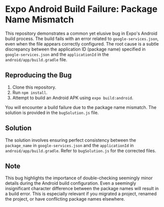 # Expo Android Build Failure: Package Name Mismatch

This repository demonstrates a common yet elusive bug in Expo's Android build process.  The build fails with an error related to `google-services.json`, even when the file appears correctly configured. The root cause is a subtle discrepancy between the application ID (package name) specified in `google-services.json` and the `applicationId` in the `android/app/build.gradle` file.

## Reproducing the Bug

1. Clone this repository.
2. Run `npm install`.
3. Attempt to build an Android APK using `expo build:android`.

You will encounter a build failure due to the package name mismatch.  The solution is provided in the `bugSolution.js` file.

## Solution

The solution involves ensuring perfect consistency between the `package_name` in `google-services.json` and the `applicationId` in `android/app/build.gradle`.  Refer to `bugSolution.js` for the corrected files.

## Note

This bug highlights the importance of double-checking seemingly minor details during the Android build configuration. Even a seemingly insignificant character difference between the package names will result in a build error. This is especially relevant if you migrated a project, renamed the project, or have conflicting package names elsewhere.